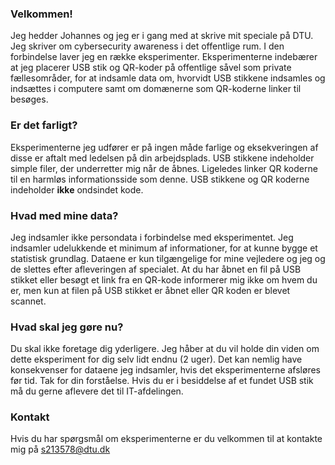 ### Velkommen!
Jeg hedder Johannes og jeg er i gang med at skrive mit speciale på DTU. Jeg skriver om cybersecurity awareness i det offentlige rum. I den forbindelse laver jeg en række eksperimenter. Eksperimenterne indebærer at jeg placerer USB stik og QR-koder på offentlige såvel som private fællesområder, for at indsamle data om, hvorvidt USB stikkene indsamles og indsættes i computere samt om domænerne som QR-koderne linker til besøges.

### Er det farligt?
Eksperimenterne jeg udfører er på ingen måde farlige og eksekveringen af disse er aftalt med ledelsen på din arbejdsplads. USB stikkene indeholder simple filer, der underretter mig når de åbnes. Ligeledes linker QR koderne til en harmløs informationsside som denne. USB stikkene og QR koderne indeholder **ikke** ondsindet kode.

### Hvad med mine data?
Jeg indsamler ikke persondata i forbindelse med eksperimentet. Jeg indsamler udelukkende et minimum af informationer, for at kunne bygge et statistisk grundlag. Dataene er kun tilgængelige for mine vejledere og jeg og de slettes efter afleveringen af specialet. At du har åbnet en fil på USB stikket eller besøgt et link fra en QR-kode informerer mig ikke om hvem du er, men kun at filen på USB stikket er åbnet eller QR koden er blevet scannet.

### Hvad skal jeg gøre nu?
Du skal ikke foretage dig yderligere. Jeg håber at du vil holde din viden om dette eksperiment for dig selv lidt endnu (2 uger). Det kan nemlig have konsekvenser for dataene jeg indsamler, hvis det eksperimenterne afsløres før tid. Tak for din forståelse. Hvis du er i besiddelse af et fundet USB stik må du gerne aflevere det til IT-afdelingen.

### Kontakt
Hvis du har spørgsmål om eksperimenterne er du velkommen til at kontakte mig på s213578@dtu.dk